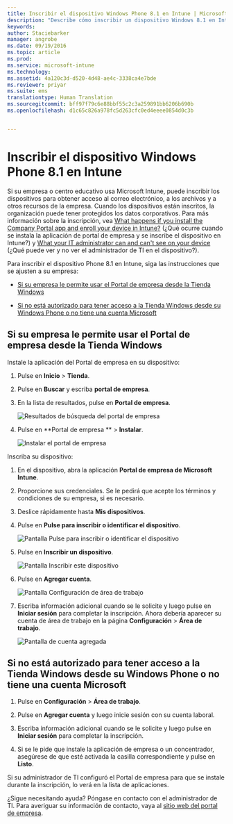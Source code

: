 ```yaml
---
title: Inscribir el dispositivo Windows Phone 8.1 en Intune | Microsoft Intune
description: "Describe cómo inscribir un dispositivo Windows 8.1 en Intune."
keywords: 
author: Staciebarker
manager: angrobe
ms.date: 09/19/2016
ms.topic: article
ms.prod: 
ms.service: microsoft-intune
ms.technology: 
ms.assetid: 4a120c3d-d520-4d48-ae4c-3338ca4e7bde
ms.reviewer: priyar
ms.suite: ems
translationtype: Human Translation
ms.sourcegitcommit: bff97f79c6e88bbf55c2c3a259891bb6206b690b
ms.openlocfilehash: d1c65c826a978fc5d263cfc0ed4eeee0854d0c3b


---
```



# Inscribir el dispositivo Windows Phone 8.1 en Intune

Si su empresa o centro educativo usa Microsoft Intune, puede inscribir los dispositivos para obtener acceso al correo electrónico, a los archivos y a otros recursos de la empresa. Cuando los dispositivos están inscritos, la organización puede tener protegidos los datos corporativos. Para más información sobre la inscripción, vea [What happens if you install the Company Portal app and enroll your device in Intune?](what-happens-if-you-install-the-company-portal-app-and-enroll-your-device-in-intune-windows.md) (¿Qué ocurre cuando se instala la aplicación de portal de empresa y se inscribe el dispositivo en Intune?) y [What your IT administrator can and can't see on your device](what-can-your-it-administrator-see-when-you-enroll-your-device-in-intune-windows.md) (¿Qué puede ver y no ver el administrador de TI en el dispositivo?).


Para inscribir el dispositivo Phone 8.1 en Intune, siga las instrucciones que se ajusten a su empresa:

-   [Si su empresa le permite usar el Portal de empresa desde la Tienda Windows](#if-your-company-lets-you-use-the-company-portal-from-the-windows-store)

-   [Si no está autorizado para tener acceso a la Tienda Windows desde su Windows Phone o no tiene una cuenta Microsoft](#if-you-are-not-allowed-to-access-the-windows-store-from-your-windows-phone-or-if-you-do-not-have-a-microsoft-account)

## Si su empresa le permite usar el Portal de empresa desde la Tienda Windows
Instale la aplicación del Portal de empresa en su dispositivo:

1.  Pulse en **Inicio** &gt; **Tienda**.

2.  Pulse en **Buscar** y escriba **portal de empresa**.

3.  En la lista de resultados, pulse en **Portal de empresa**.

    ![Resultados de búsqueda del portal de empresa](./media/WP81-1-CP-search-store-v2.png)

4.  Pulse en **Portal de empresa ** &gt; **Instalar**.

    ![Instalar el portal de empresa](./media/WP81-2-CP-install-v2.png)

Inscriba su dispositivo:

1.  En el dispositivo, abra la aplicación **Portal de empresa de Microsoft Intune**.

2.  Proporcione sus credenciales. Se le pedirá que acepte los términos y condiciones de su empresa, si es necesario.

3.  Deslice rápidamente hasta **Mis dispositivos**.

4.  Pulse en **Pulse para inscribir o identificar el dispositivo**.

    ![Pantalla Pulse para inscribir o identificar el dispositivo](./media/WP81-enroll-1-swipe-my-devices.png)

5.  Pulse en **Inscribir un dispositivo**.

    ![Pantalla Inscribir este dispositivo](./media/WP81-enroll-2-enroll-this-device.png)

6.  Pulse en **Agregar cuenta**.

    ![Pantalla Configuración de área de trabajo](./media/WP81-enroll-3-workplace-add-acct.png)

7.  Escriba información adicional cuando se le solicite y luego pulse en **Iniciar sesión** para completar la inscripción. Ahora debería aparecer su cuenta de área de trabajo en la página **Configuración** &gt; **Área de trabajo**.

    ![Pantalla de cuenta agregada](./media/WP81-enroll-4-account-added.png)

## Si no está autorizado para tener acceso a la Tienda Windows desde su Windows Phone o no tiene una cuenta Microsoft

1.  Pulse en **Configuración** &gt; **Área de trabajo**.

2.  Pulse en **Agregar cuenta** y luego inicie sesión con su cuenta laboral.

3.  Escriba información adicional cuando se le solicite y luego pulse en **Iniciar sesión** para completar la inscripción.

4.  Si se le pide que instale la aplicación de empresa o un concentrador, asegúrese de que esté activada la casilla correspondiente y pulse en **Listo**.

Si su administrador de TI configuró el Portal de empresa para que se instale durante la inscripción, lo verá en la lista de aplicaciones.

¿Sigue necesitando ayuda? Póngase en contacto con el administrador de TI. Para averiguar su información de contacto, vaya al [sitio web del portal de empresa](http://portal.manage.microsoft.com).




<!--HONumber=Sep16_HO3-->


